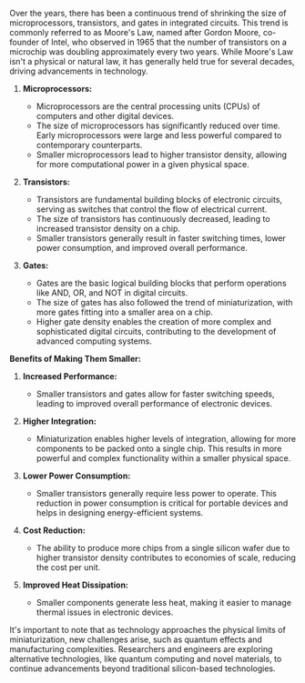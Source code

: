 Over the years, there has been a continuous trend of shrinking the size of microprocessors, transistors, and gates in integrated circuits. This trend is commonly referred to as Moore's Law, named after Gordon Moore, co-founder of Intel, who observed in 1965 that the number of transistors on a microchip was doubling approximately every two years. While Moore's Law isn't a physical or natural law, it has generally held true for several decades, driving advancements in technology.

1. **Microprocessors:**
   - Microprocessors are the central processing units (CPUs) of computers and other digital devices.
   - The size of microprocessors has significantly reduced over time. Early microprocessors were large and less powerful compared to contemporary counterparts.
   - Smaller microprocessors lead to higher transistor density, allowing for more computational power in a given physical space.

2. **Transistors:**
   - Transistors are fundamental building blocks of electronic circuits, serving as switches that control the flow of electrical current.
   - The size of transistors has continuously decreased, leading to increased transistor density on a chip.
   - Smaller transistors generally result in faster switching times, lower power consumption, and improved overall performance.

3. **Gates:**
   - Gates are the basic logical building blocks that perform operations like AND, OR, and NOT in digital circuits.
   - The size of gates has also followed the trend of miniaturization, with more gates fitting into a smaller area on a chip.
   - Higher gate density enables the creation of more complex and sophisticated digital circuits, contributing to the development of advanced computing systems.

**Benefits of Making Them Smaller:**

1. **Increased Performance:**
   - Smaller transistors and gates allow for faster switching speeds, leading to improved overall performance of electronic devices.

2. **Higher Integration:**
   - Miniaturization enables higher levels of integration, allowing for more components to be packed onto a single chip. This results in more powerful and complex functionality within a smaller physical space.

3. **Lower Power Consumption:**
   - Smaller transistors generally require less power to operate. This reduction in power consumption is critical for portable devices and helps in designing energy-efficient systems.

4. **Cost Reduction:**
   - The ability to produce more chips from a single silicon wafer due to higher transistor density contributes to economies of scale, reducing the cost per unit.

5. **Improved Heat Dissipation:**
   - Smaller components generate less heat, making it easier to manage thermal issues in electronic devices.

It's important to note that as technology approaches the physical limits of miniaturization, new challenges arise, such as quantum effects and manufacturing complexities. Researchers and engineers are exploring alternative technologies, like quantum computing and novel materials, to continue advancements beyond traditional silicon-based technologies.